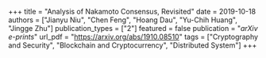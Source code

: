 +++
title = "Analysis of Nakamoto Consensus, Revisited"
date = 2019-10-18
authors = ["Jianyu Niu", "Chen Feng", "Hoang Dau", "Yu-Chih Huang", "Jingge Zhu"]
publication_types = ["2"]
featured = false
publication = "*arXiv e-prints*"
url_pdf = "https://arxiv.org/abs/1910.08510"
tags = ["Cryptography and Security", "Blockchain and Cryptocurrency", "Distributed System"]
+++

